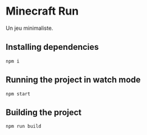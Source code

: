 # Minecraft Run

Un jeu minimaliste.


## Installing dependencies

    npm i

## Running the project in watch mode

    npm start

## Building the project

    npm run build


